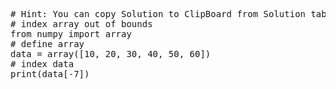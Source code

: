 <pre class="file" data-target="clipboard">
# Hint: You can copy Solution to ClipBoard from Solution tab
# index array out of bounds
from numpy import array
# define array
data = array([10, 20, 30, 40, 50, 60])
# index data
print(data[-7])
</pre>

